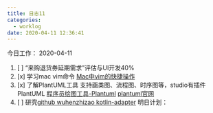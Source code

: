```yaml
---
title: 日志11
categories:
  - worklog
date: 2020-04-11 12:36:41
---
```

今日工作：
2020-04-11
<!--more-->
1. [ ] “来购退货券延期需求”评估与UI开发40%
2. [x] 学习mac vim命令
    [Mac中vim的快捷操作](https://blog.csdn.net/zhangvalue/article/details/84984062)
3. [x] 了解PlantUML工具
    支持画类图、流程图、时序图等，studio有插件PlantUML
    [程序员绘图工具-Plantuml](https://www.jianshu.com/p/30f6a9c06083)
    [plantuml官网](https://plantuml.com/) 
4. [ ] 研究[github wuhenzhizao kotlin-adapter](https://github.com/wuhenzhizao/kotlin-adapter)
明日计划：